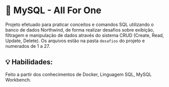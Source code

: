# :dolphin: MySQL - All For One
Projeto efetuado para praticar conceitos e comandos SQL utilizando o banco de dados Northwind, de forma realizar desafios sobre exibição, filtragem e manipulação de dados através do sistema CRUD (Create, Read, Update, Delete). Os arquivos estão na pasta `desafios` do projeto e numerados de 1 a 27.

## :bulb: Habilidades:
Feito a partir dos conhecimentos de Docker, Linguagem SQL, MySQL Workbench.
